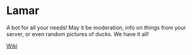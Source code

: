 # Lamar
A bot for all your needs! May it be moderation, info on things from your server, or even random pictures of ducks. We have it all!

[Wiki](/wiki/lamar/index.html)
